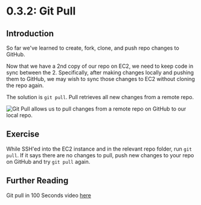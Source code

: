 # 0.3.2: Git Pull

## Introduction

So far we've learned to create, fork, clone, and push repo changes to GitHub.

Now that we have a 2nd copy of our repo on EC2, we need to keep code in sync between the 2. Specifically, after making changes locally and pushing them to GitHub, we may wish to sync those changes to EC2 without cloning the repo again.

The solution is `git pull`. Pull retrieves all new changes from a remote repo.

![Git Pull allows us to pull changes from a remote repo on GitHub to our local repo.](../../.gitbook/assets/git-pull.jpg)

## Exercise

While SSH'ed into the EC2 instance and in the relevant repo folder, run `git pull`. If it says there are no changes to pull, push new changes to your repo on GitHub and try `git pull` again.

## Further Reading

Git pull in 100 Seconds video [here](https://www.youtube.com/watch?v=8lGpZkjnkt4)
